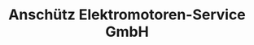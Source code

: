 ---
title: "Anschütz Elektromotoren-Service GmbH"
url: /schmalkalden/anschuetz-elektromotoren-service-gmbh/
shop: Elektronik
---